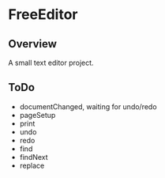 # FreeEditor
## Overview
A small text editor project.

## ToDo
- documentChanged, waiting for undo/redo
- pageSetup
- print
- undo
- redo
- find
- findNext
- replace
